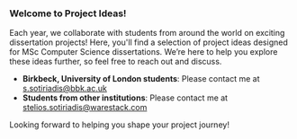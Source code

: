 ### Welcome to Project Ideas!

Each year, we collaborate with students from around the world on exciting dissertation projects! Here, you'll find a selection of project ideas designed for MSc Computer Science dissertations. We’re here to help you explore these ideas further, so feel free to reach out and discuss.

- **Birkbeck, University of London students**: Please contact me at [s.sotiriadis@bbk.ac.uk](mailto:s.sotiriadis@bbk.ac.uk)
- **Students from other institutions**: Please contact me at [stelios.sotiriadis@warestack.com](mailto:stelios.sotiriadis@warestack.com)

Looking forward to helping you shape your project journey!
